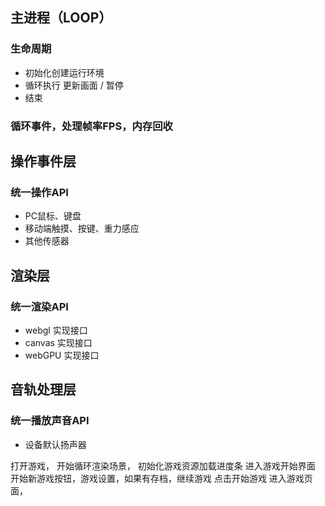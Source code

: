 

## 主进程（LOOP）

### 生命周期
  - 初始化创建运行环境
  - 循环执行 更新画面 / 暂停
  - 结束

### 循环事件，处理帧率FPS，内存回收


## 操作事件层

### 统一操作API
  - PC鼠标、键盘
  - 移动端触摸、按键、重力感应
  - 其他传感器

## 渲染层

### 统一渲染API
  - webgl 实现接口
  - canvas 实现接口
  - webGPU 实现接口

## 音轨处理层  

### 统一播放声音API
  - 设备默认扬声器


打开游戏，
开始循环渲染场景，
初始化游戏资源加载进度条
进入游戏开始界面
  开始新游戏按钮，游戏设置，如果有存档，继续游戏
点击开始游戏
进入游戏页面，


